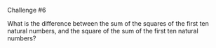 Challenge #6

What is the difference between the sum of the squares of the first ten natural numbers, and the square of the sum of the first ten natural numbers?
